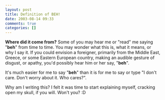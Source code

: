 ```yaml
---
layout: post
title: Definition of BEH!
date: 2003-08-14 09:33
comments: true
categories: []
---
```

<b>Where did it come from?</b>
Some of you may hear me or "read" me saying "<b>beh</b>" from time to time. You may wonder what this is, what it means, or why I say it. If you could envision a foreigner, primarily from the Middle East, Greece, or some Eastern European country, making an audible gesture of disgust, or apathy, you'd possibly hear him or her say, "<b>beh</b>".

It's much easier for me to say "<b>beh</b>" than it is for me to say or type "I don't care. Don't worry about it. Who cares?".

Why am I writing this? I felt it was time to start explaining myself, cracking open my skull, if you will. Won't you? :D
